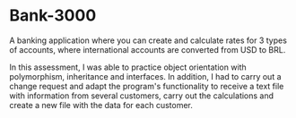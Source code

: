 # Bank-3000

A banking application where you can create and calculate rates for 3 types of accounts, where international accounts are converted from USD to BRL.

In this assessment, I was able to practice object orientation with polymorphism, inheritance and interfaces. In addition, I had to carry out a change request and adapt the program's functionality to receive a text file with information from several customers, carry out the calculations and create a new file with the data for each customer.
